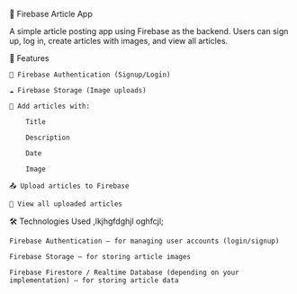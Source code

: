 📱 Firebase Article App

A simple article posting app using Firebase as the backend. Users can sign up, log in, create articles with images, and view all articles.


🚀 Features

    🔐 Firebase Authentication (Signup/Login)

    ☁️ Firebase Storage (Image uploads)

    📝 Add articles with:

        Title

        Description

        Date

        Image

    📤 Upload articles to Firebase

    👀 View all uploaded articles


🛠️ Technologies Used
,lkjhgfdghjl
oghfcjl;

    Firebase Authentication – for managing user accounts (login/signup)

    Firebase Storage – for storing article images

    Firebase Firestore / Realtime Database (depending on your implementation) – for storing article data

